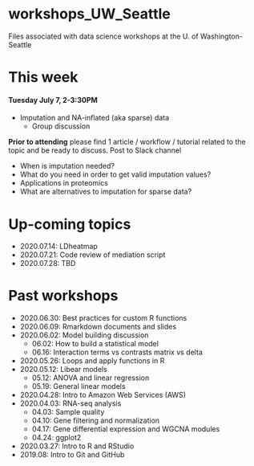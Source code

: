 # workshops_UW_Seattle

Files associated with data science workshops at the U. of Washington-Seattle

# This week

#### Tuesday July 7, 2-3:30PM

* Imputation and NA-inflated (aka sparse) data
  - Group discussion

**Prior to attending** please find 1 article / workflow / tutorial related to the topic and be ready to discuss. Post to Slack channel
  - When is imputation needed? 
  - What do you need in order to get valid imputation values?
  - Applications in proteomics
  - What are alternatives to imputation for sparse data?
  
# Up-coming topics

* 2020.07.14: LDheatmap
* 2020.07.21: Code review of mediation script
* 2020.07.28: TBD

# Past workshops

* 2020.06.30: Best practices for custom R functions
* 2020.06.09: Rmarkdown documents and slides
* 2020.06.02: Model building discussion
  - 06.02: How to build a statistical model
  - 06.16: Interaction terms vs contrasts matrix vs delta
* 2020.05.26: Loops and apply functions in R
* 2020.05.12: Libear models
  - 05.12: ANOVA and linear regression
  - 05.19: General linear models
* 2020.04.28: Intro to Amazon Web Services (AWS)
* 2020.04.03: RNA-seq analysis
  - 04.03: Sample quality
  - 04.10: Gene filtering and normalization
  - 04.17: Gene differential expression and WGCNA modules
  - 04.24: ggplot2
* 2020.03.27: Intro to R and RStudio
* 2019.08: Intro to Git and GitHub
